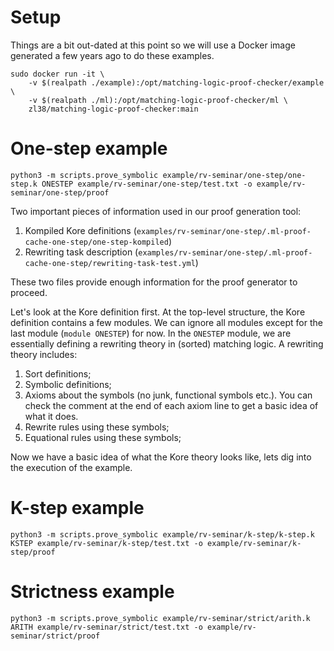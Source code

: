 # Setup

Things are a bit out-dated at this point so we will use a Docker image generated a few years ago to do these examples.
```
sudo docker run -it \
    -v $(realpath ./example):/opt/matching-logic-proof-checker/example \
    -v $(realpath ./ml):/opt/matching-logic-proof-checker/ml \
    zl38/matching-logic-proof-checker:main
```

# One-step example

```
python3 -m scripts.prove_symbolic example/rv-seminar/one-step/one-step.k ONESTEP example/rv-seminar/one-step/test.txt -o example/rv-seminar/one-step/proof
```

Two important pieces of information used in our proof generation tool:
1. Kompiled Kore definitions (`examples/rv-seminar/one-step/.ml-proof-cache-one-step/one-step-kompiled`)
2. Rewriting task description (`examples/rv-seminar/one-step/.ml-proof-cache-one-step/rewriting-task-test.yml`)

These two files provide enough information for the proof generator to proceed.

Let's look at the Kore definition first.
At the top-level structure, the Kore definition contains a few modules.
We can ignore all modules except for the last module (`module ONESTEP`) for now.
In the `ONESTEP` module, we are essentially defining a rewriting theory in (sorted) matching logic. A rewriting theory includes:
1. Sort definitions;
2. Symbolic definitions;
3. Axioms about the symbols (no junk, functional symbols etc.). You can check the comment at the end of each axiom line to get a basic idea of what it does.
4. Rewrite rules using these symbols;
5. Equational rules using these symbols;

Now we have a basic idea of what the Kore theory looks like, lets dig into the execution of the example.

# K-step example

```
python3 -m scripts.prove_symbolic example/rv-seminar/k-step/k-step.k KSTEP example/rv-seminar/k-step/test.txt -o example/rv-seminar/k-step/proof
```

# Strictness example

```
python3 -m scripts.prove_symbolic example/rv-seminar/strict/arith.k ARITH example/rv-seminar/strict/test.txt -o example/rv-seminar/strict/proof
```
